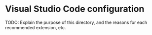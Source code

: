 # Visual Studio Code configuration

TODO: Explain the purpose of this directory, and the reasons for each recommended extension, etc.